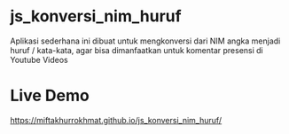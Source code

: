 # js_konversi_nim_huruf
Aplikasi sederhana ini dibuat untuk mengkonversi dari NIM angka menjadi huruf / kata-kata, agar bisa dimanfaatkan untuk komentar presensi di Youtube Videos

# Live Demo
https://miftakhurrokhmat.github.io/js_konversi_nim_huruf/
